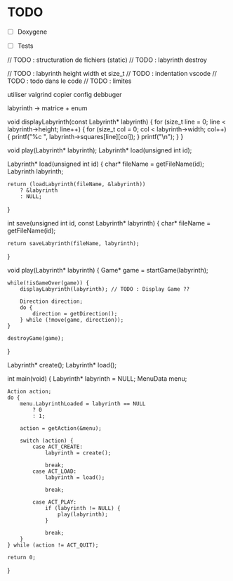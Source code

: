 # TODO

- [ ] Doxygene
- [ ] Tests


// TODO : structuration de fichiers (static)
// TODO : labyrinth destroy

// TODO : labyrinth height width et size_t
// TODO : indentation vscode
// TODO : todo dans le code
// TODO : limites

utiliser valgrind
copier config debbuger

labyrinth -> matrice + enum



void displayLabyrinth(const Labyrinth* labyrinth) {
    for (size_t line = 0; line < labyrinth->height; line++) {
        for (size_t col = 0; col < labyrinth->width; col++) {
            printf("%c ", labyrinth->squares[line][col]);
        }
        printf("\n");
    }
}






void play(Labyrinth* labyrinth);
Labyrinth* load(unsigned int id);

Labyrinth* load(unsigned int id) {
    char* fileName = getFileName(id);
    Labyrinth labyrinth;
    
    return (loadLabyrinth(fileName, &labyrinth))
        ? &labyrinth
        : NULL;
}

int save(unsigned int id, const Labyrinth* labyrinth) {
    char* fileName = getFileName(id);

    return saveLabyrinth(fileName, labyrinth);
}

void play(Labyrinth* labyrinth) {
    Game* game = startGame(labyrinth);

    while(!isGameOver(game)) {
        displayLabyrinth(labyrinth); // TODO : Display Game ??

        Direction direction;
        do {
            direction = getDirection();
        } while (!move(game, direction));
    }

    destroyGame(game);
}

Labyrinth* create();
Labyrinth* load();

int main(void) {
    Labyrinth* labyrinth = NULL;
    MenuData menu;
    
    Action action;
    do {
        menu.LabyrinthLoaded = labyrinth == NULL
            ? 0
            : 1;

        action = getAction(&menu);

        switch (action) {
            case ACT_CREATE:
                labyrinth = create();

                break;
            case ACT_LOAD:
                labyrinth = load();

                break;

            case ACT_PLAY:
                if (labyrinth != NULL) {
                    play(labyrinth);
                }

                break;
        }
    } while (action != ACT_QUIT);

    return 0;
}


